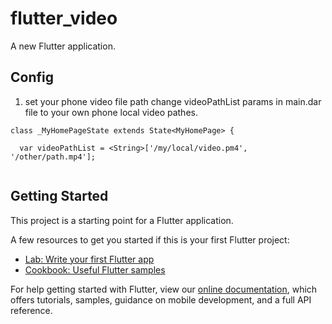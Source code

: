 # flutter_video

A new Flutter application.

## Config
1. set your phone video file path
change videoPathList params in main.dar file  to your own phone local video pathes.

```
class _MyHomePageState extends State<MyHomePage> {

  var videoPathList = <String>['/my/local/video.pm4', '/other/path.mp4'];
  
```

## Getting Started

This project is a starting point for a Flutter application.


A few resources to get you started if this is your first Flutter project:

- [Lab: Write your first Flutter app](https://flutter.dev/docs/get-started/codelab)
- [Cookbook: Useful Flutter samples](https://flutter.dev/docs/cookbook)

For help getting started with Flutter, view our
[online documentation](https://flutter.dev/docs), which offers tutorials,
samples, guidance on mobile development, and a full API reference.
